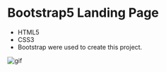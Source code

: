 # Bootstrap5 Landing Page

- HTML5
- CSS3
- Bootstrap were used to create this project.

![gif](./assets/images/bootstrap-gif.gif)
